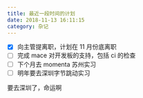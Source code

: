 ```yaml
---
title: 最近一段时间的计划
date: 2018-11-13 16:11:15
category: 杂记
---
```


- [x] 向主管提离职，计划在 11 月份底离职
- [ ] 完成 mace 对开发板的支持，包括 ci 的检查
- [ ] 下个月去 momenta 苏州实习
- [ ] 明年要去深圳字节跳动实习

要去深圳了，命运啊